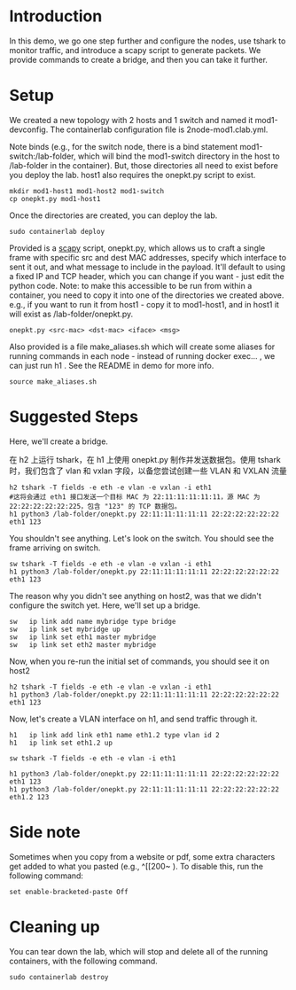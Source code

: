 # Introduction

In this demo, we go one step further and configure the nodes, use tshark to monitor traffic, and introduce a scapy script to generate packets.  We provide commands to create a bridge, and then you can take it further.


# Setup

We created a new topology with 2 hosts and 1 switch and named it mod1-devconfig.  The containerlab configuration file is 2node-mod1.clab.yml.

Note binds (e.g., for the switch node, there is a bind statement mod1-switch:/lab-folder, which will bind the mod1-switch directory in the host to /lab-folder in the container).  But, those directories all need to exist before you deploy the lab.  host1 also requires the onepkt.py script to exist.

```
mkdir mod1-host1 mod1-host2 mod1-switch
cp onepkt.py mod1-host1
```

Once the directories are created, you can deploy the lab.

```
sudo containerlab deploy
```

Provided is a [scapy](https://scapy.net/) script, onepkt.py, which allows us to craft a single frame with specific src and dest MAC addresses, specify which interface to sent it out, and what message to include in the payload.  It'll default to using a fixed IP and TCP header, which you can change if you want - just edit the python code.  Note: to make this accessible to be run from within a container, you need to copy it into one of the directories we created above.  e.g., if you want to run it from host1 - copy it to mod1-host1, and in host1 it will exist as /lab-folder/onepkt.py.  

```
onepkt.py <src-mac> <dst-mac> <iface> <msg>
```

Also provided is a file make_aliases.sh which will create some aliases for running commands in each node - instead of running docker exec... <command>, we can just run h1 <command>.  See the README in demo for more info.

```
source make_aliases.sh
```

# Suggested Steps

Here, we'll create a bridge.


在 h2 上运行 tshark，在 h1 上使用 onepkt.py 制作并发送数据包。使用 tshark 时，我们包含了 vlan 和 vxlan 字段，以备您尝试创建一些 VLAN 和 VXLAN 流量

```
h2 tshark -T fields -e eth -e vlan -e vxlan -i eth1
#这将会通过 eth1 接口发送一个目标 MAC 为 22:11:11:11:11:11，源 MAC 为 22:22:22:22:22:225，包含 "123" 的 TCP 数据包。
h1 python3 /lab-folder/onepkt.py 22:11:11:11:11:11 22:22:22:22:22:22 eth1 123
```

You shouldn't see anything.  Let's look on the switch.  You should see the frame arriving on switch.

```
sw tshark -T fields -e eth -e vlan -e vxlan -i eth1
h1 python3 /lab-folder/onepkt.py 22:11:11:11:11:11 22:22:22:22:22:22 eth1 123
```

The reason why you didn't see anything on host2, was that we didn't configure the switch yet.  Here, we'll set up a bridge.

```
sw   ip link add name mybridge type bridge
sw   ip link set mybridge up
sw   ip link set eth1 master mybridge
sw   ip link set eth2 master mybridge
```

Now, when you re-run the initial set of commands, you should see it on host2

```
h2 tshark -T fields -e eth -e vlan -e vxlan -i eth1
h1 python3 /lab-folder/onepkt.py 22:11:11:11:11:11 22:22:22:22:22:22 eth1 123
```

Now, let's create a VLAN interface on h1, and send traffic through it.

```
h1   ip link add link eth1 name eth1.2 type vlan id 2
h1   ip link set eth1.2 up

sw tshark -T fields -e eth -e vlan -i eth1

h1 python3 /lab-folder/onepkt.py 22:11:11:11:11:11 22:22:22:22:22:22 eth1 123
h1 python3 /lab-folder/onepkt.py 22:11:11:11:11:11 22:22:22:22:22:22 eth1.2 123
```

# Side note

Sometimes when you copy from a website or pdf, some extra characters get added to what you pasted (e.g., ^[[200~ ).  To disable this, run the following command:


```
set enable-bracketed-paste Off
```


# Cleaning up

You can tear down the lab, which will stop and delete all of the running containers, with the following command.

```
sudo containerlab destroy
```

